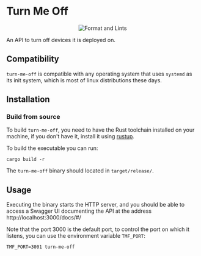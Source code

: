 # Turn Me Off

<div align="center">

![Format and Lints](https://github.com/SamyAB/turn-me-off/actions/workflows/check.yml/badge.svg)

</div>

An API to turn off devices it is deployed on.

## Compatibility

`turn-me-off` is compatible with any operating system that uses `systemd` as its init system,
which is most of linux distributions these days.

## Installation

### Build from source

To build `turn-me-off`, you need to have the Rust toolchain installed on your machine,
if you don't have it, install it using [rustup](https://rustup.rs/).

To build the executable you can run:

```Shell
cargo build -r
```

The `turn-me-off` binary should located in `target/release/`.

## Usage

Executing the binary starts the HTTP server, and you should be able to access a
Swagger UI documenting the API at the address http://localhost:3000/docs/#/

Note that the port 3000 is the default port, to control the port on which it listens,
you can use the environment variable `TMF_PORT`:

```Shell
TMF_PORT=3001 turn-me-off
```
